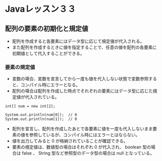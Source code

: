 # Javaレッスン３３
## 配列の要素の初期化と規定値
- 配列を作成すると各要素にはデータ型に応じて規定値が代入される。
- また配列を作成するときに値を指定することで、任意の値を配列の各要素に初期値として代入することができる。

### 要素の規定値
- 変数の場合、変数を宣言してから一度も値を代入しない状態で変数参照すると、コンパイル時にエラーとなる。
- 配列の場合は配列を作成した時点でそれぞれの要素にはデータ型に応じた規定値が代入されている。

```
int[] num = new int[2];

System.out.println(num[0]);  // 0
System.out.println(num[1]);  // 0

```
- 配列を宣言し、配列を作成したあとで各要素に値を一度も代入しないまま要素の値を参照しているが、コンパイル時にはエラーとはならない。
- 値を出力してみると 0 が格納されていることが確認できる。
- 要素の規定値は、数値型の場合はそれぞれ 0 が代入され、 boolean 型の場合は false 、 String 型など参照型のデータ型の場合は null となっている。
